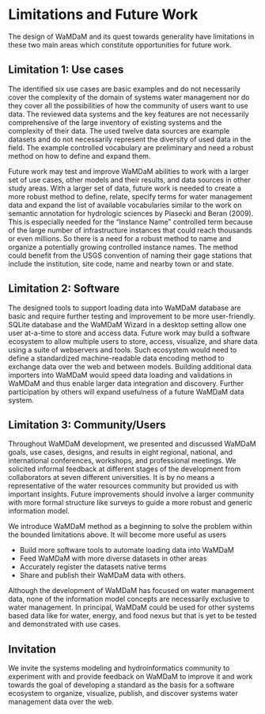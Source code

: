 # Limitations and Future Work

The design of WaMDaM and its quest towards generality have limitations in these two main areas which constitute opportunities for future work. 

## Limitation 1: Use cases
The identified six use cases are basic examples and do not necessarily cover the complexity of the domain of systems water management nor do they cover all the possibilities of how the community of users want to use data. The reviewed data systems and the key features are not necessarily comprehensive of the large inventory of existing systems and the complexity of their data. The used twelve data sources are example datasets and do not necessarily represent the diversity of used data in the field. The example controlled vocabulary are preliminary and need a robust method on how to define and expand them. 

Future work may test and improve WaMDaM abilities to work with a larger set of use cases, other models and their results, and data sources in other study areas. With a larger set of data, future work is needed to create a more robust method to define, relate, specify terms for water management data and expand the list of available vocabularies similar to the work on semantic annotation for hydrologic sciences by Piasecki and Beran (2009). This is especially needed for the “Instance Name” controlled term because of the large number of infrastructure instances that could reach thousands or even millions. So there is a need for a robust method to name and organize a potentially growing controlled instance names. The method could benefit from the USGS convention of naming their gage stations that include the institution, site code, name and nearby town or and state.

## Limitation 2: Software 
The designed tools to support loading data into WaMDaM database are basic and require further testing and improvement to be more user-friendly. SQLite database and the WaMDaM Wizard in a desktop setting allow one user at-a-time to store and access data. Future work may build a software ecosystem to allow multiple users to store, access, visualize, and share data using a suite of webservers and tools. Such ecosystem would need to define a standardized machine-readable data encoding method to exchange data over the web and between models. Building additional data importers into WaMDaM would speed data loading and validations in WaMDaM and thus enable larger data integration and discovery. Further participation by others will expand usefulness of a future WaMDaM data system.

## Limitation 3: Community/Users 

Throughout WaMDaM development, we presented and discussed WaMDaM goals, use cases, designs, and results in eight regional, national, and international conferences, workshops, and professional meetings. We solicited informal feedback at different stages of the development from collaborators at seven different universities. It is by no means a representative of the water resources community but provided us with important insights. Future improvements should involve a larger community with more formal structure like surveys to guide a more robust and generic information model. 

We introduce WaMDaM method as a beginning to solve the problem within the bounded limitations above. It will become more useful as users

* Build more software tools to automate loading data into WaMDaM
* Feed WaMDaM with more diverse datasets in other areas
* Accurately register the datasets native terms
* Share and publish their WaMDaM data with others.


Although the development of WaMDaM has focused on water management data, none of the information model concepts are necessarily exclusive to water management. In principal, WaMDaM could be used for other systems based data like for water, energy, and food nexus but that is yet to be tested and demonstrated with use cases. 

## Invitation
We invite the systems modeling and hydroinformatics community to experiment with and provide feedback on WaMDaM to improve it and work towards the goal of developing a standard as the basis for a software ecosystem to organize, visualize, publish, and discover systems water management data over the web. 



 